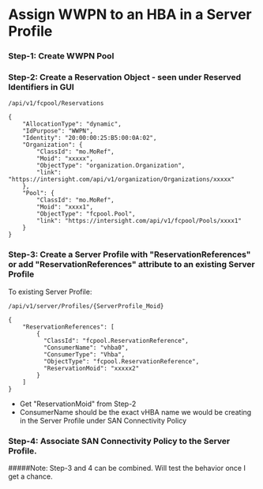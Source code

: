 # Assign WWPN to an HBA in a Server Profile

### Step-1: Create WWPN Pool
### Step-2: Create a Reservation Object - seen under Reserved Identifiers in GUI

```/api/v1/fcpool/Reservations```

```
{
    "AllocationType": "dynamic",
    "IdPurpose": "WWPN",
    "Identity": "20:00:00:25:B5:00:0A:02",
    "Organization": {
        "ClassId": "mo.MoRef",
        "Moid": "xxxxx",
        "ObjectType": "organization.Organization",
        "link": "https://intersight.com/api/v1/organization/Organizations/xxxxx"
    },
    "Pool": {
        "ClassId": "mo.MoRef",
        "Moid": "xxxx1",
        "ObjectType": "fcpool.Pool",
        "link": "https://intersight.com/api/v1/fcpool/Pools/xxxx1"    
    }
}
```

### Step-3: Create a Server Profile with "ReservationReferences" or add "ReservationReferences" attribute to an existing Server Profile

To existing Server Profile:

```/api/v1/server/Profiles/{ServerProfile_Moid}```

```
{
    "ReservationReferences": [
        {
          "ClassId": "fcpool.ReservationReference",
          "ConsumerName": "vhba0",
          "ConsumerType": "Vhba",
          "ObjectType": "fcpool.ReservationReference",
          "ReservationMoid": "xxxxx2"
        }
    ]
}
```

- Get "ReservationMoid" from Step-2
- ConsumerName should be the exact vHBA name we would be creating in the Server Profile under SAN Connectivity Policy

### Step-4: Associate SAN Connectivity Policy to the Server Profile. 

#####Note: Step-3 and 4 can be combined. Will test the behavior once I get a chance.
